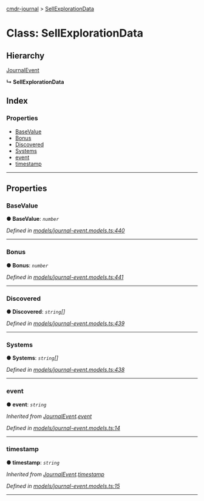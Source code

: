[cmdr-journal](../README.md) > [SellExplorationData](../classes/sellexplorationdata.md)



# Class: SellExplorationData

## Hierarchy


 [JournalEvent](journalevent.md)

**↳ SellExplorationData**







## Index

### Properties

* [BaseValue](sellexplorationdata.md#basevalue)
* [Bonus](sellexplorationdata.md#bonus)
* [Discovered](sellexplorationdata.md#discovered)
* [Systems](sellexplorationdata.md#systems)
* [event](sellexplorationdata.md#event)
* [timestamp](sellexplorationdata.md#timestamp)



---
## Properties
<a id="basevalue"></a>

###  BaseValue

**●  BaseValue**:  *`number`* 

*Defined in [models/journal-event.models.ts:440](https://github.com/chrisbruford/cmdr-journal/blob/5b08b7d/src/models/journal-event.models.ts#L440)*





___

<a id="bonus"></a>

###  Bonus

**●  Bonus**:  *`number`* 

*Defined in [models/journal-event.models.ts:441](https://github.com/chrisbruford/cmdr-journal/blob/5b08b7d/src/models/journal-event.models.ts#L441)*





___

<a id="discovered"></a>

###  Discovered

**●  Discovered**:  *`string`[]* 

*Defined in [models/journal-event.models.ts:439](https://github.com/chrisbruford/cmdr-journal/blob/5b08b7d/src/models/journal-event.models.ts#L439)*





___

<a id="systems"></a>

###  Systems

**●  Systems**:  *`string`[]* 

*Defined in [models/journal-event.models.ts:438](https://github.com/chrisbruford/cmdr-journal/blob/5b08b7d/src/models/journal-event.models.ts#L438)*





___

<a id="event"></a>

###  event

**●  event**:  *`string`* 

*Inherited from [JournalEvent](journalevent.md).[event](journalevent.md#event)*

*Defined in [models/journal-event.models.ts:14](https://github.com/chrisbruford/cmdr-journal/blob/5b08b7d/src/models/journal-event.models.ts#L14)*





___

<a id="timestamp"></a>

###  timestamp

**●  timestamp**:  *`string`* 

*Inherited from [JournalEvent](journalevent.md).[timestamp](journalevent.md#timestamp)*

*Defined in [models/journal-event.models.ts:15](https://github.com/chrisbruford/cmdr-journal/blob/5b08b7d/src/models/journal-event.models.ts#L15)*





___


